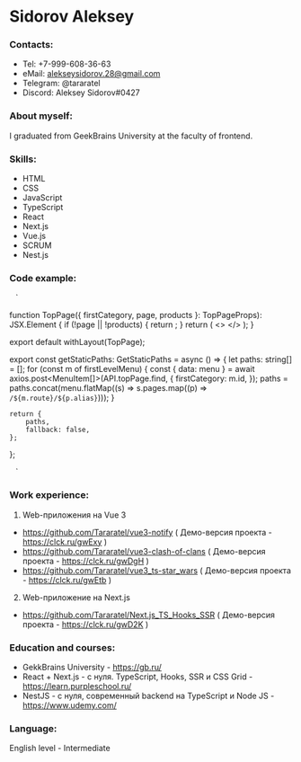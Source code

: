 # Sidorov Aleksey

### Contacts:

* Tel: +7-999-608-36-63
* eMail: alekseysidorov.28@gmail.com
* Telegram: @tararatel
* Discord: Aleksey Sidorov#0427

### About myself:

I graduated from GeekBrains University at the faculty of frontend.

### Skills:

* HTML
* CSS
* JavaScript
* TypeScript
* React
* Next.js
* Vue.js
* SCRUM
* Nest.js

### Code example:

` ` `

function TopPage({ firstCategory, page, products }: TopPageProps): JSX.Element {
	if (!page || !products) {
		return <Error404 />;
	}
	return (
		<>
			<Head>
				<title>{page.metaTitle}</title>
				<meta name="description" content={page.metaDescription} />
				<meta property="og:title" content={page.metaTitle} />
				<meta property="og:description" content={page.metaDescription} />
				<meta property="og:type" content="article" />
			</Head>
			<TopPageComponent firstCategory={firstCategory} page={page} products={products} />
		</>
	);
}

export default withLayout(TopPage);

export const getStaticPaths: GetStaticPaths = async () => {
	let paths: string[] = [];
	for (const m of firstLevelMenu) {
		const { data: menu } = await axios.post<MenuItem[]>(API.topPage.find, {
			firstCategory: m.id,
		});
		paths = paths.concat(menu.flatMap((s) => s.pages.map((p) => `/${m.route}/${p.alias}`)));
	}

	return {
		paths,
		fallback: false,
	};
};

` ` `

### Work experience:

1. Web-приложения на Vue 3
* https://github.com/Tararatel/vue3-notify ( Демо-версия проекта - https://clck.ru/gwExy )
* https://github.com/Tararatel/vue3-clash-of-clans ( Демо-версия проекта - https://clck.ru/gwDgH )
* https://github.com/Tararatel/vue3_ts-star_wars ( Демо-версия проекта - https://clck.ru/gwEtb )
2. Web-приложение на Next.js
* https://github.com/Tararatel/Next.js_TS_Hooks_SSR ( Демо-версия проекта - https://clck.ru/gwD2K )

### Education and courses:
* GekkBrains University - https://gb.ru/
* React + Next.js - с нуля. TypeScript, Hooks, SSR и CSS Grid - https://learn.purpleschool.ru/
* NestJS - с нуля, современный backend на TypeScript и Node JS - https://www.udemy.com/

### Language:
English level - Intermediate
